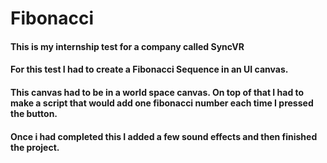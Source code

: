 # Fibonacci

#### This is my internship test for a company called SyncVR

#### For this test I had to create a Fibonacci Sequence in an UI canvas. 
#### This canvas had to be in a world space canvas. On top of that I had to make a script that would add one fibonacci number each time I pressed the button.
#### Once i had completed this I added a few sound effects and then finished the project.

